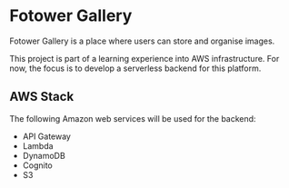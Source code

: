 # Fotower Gallery

Fotower Gallery is a place where users can store and organise images.

This project is part of a learning experience into AWS infrastructure. For now, the focus is to develop a serverless backend for this platform. 

## AWS Stack

The following Amazon web services will be used for the backend:

* API Gateway
* Lambda
* DynamoDB
* Cognito
* S3
